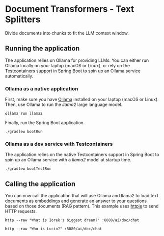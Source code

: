 # Document Transformers - Text Splitters

Divide documents into chunks to fit the LLM context window.

## Running the application

The application relies on Ollama for providing LLMs. You can either run Ollama locally on your laptop (macOS or Linux), or rely on the Testcontainers support in Spring Boot to spin up an Ollama service automatically.

### Ollama as a native application

First, make sure you have [Ollama](https://ollama.ai) installed on your laptop (macOS or Linux).
Then, use Ollama to run the _llama2_ large language model.

```shell
ollama run llama2
```

Finally, run the Spring Boot application.

```shell
./gradlew bootRun
```

### Ollama as a dev service with Testcontainers

The application relies on the native Testcontainers support in Spring Boot to spin up an Ollama service with a _llama2_ model at startup time.

```shell
./gradlew bootTestRun
```

## Calling the application

You can now call the application that will use Ollama and llama2 to load text documents as embeddings and generate an answer to your questions based on those documents (RAG pattern).
This example uses [httpie](https://httpie.io) to send HTTP requests.

```shell
http --raw "What is Iorek's biggest dream?" :8080/ai/doc/chat
```

```shell
http --raw "Who is Lucio?" :8080/ai/doc/chat
```
